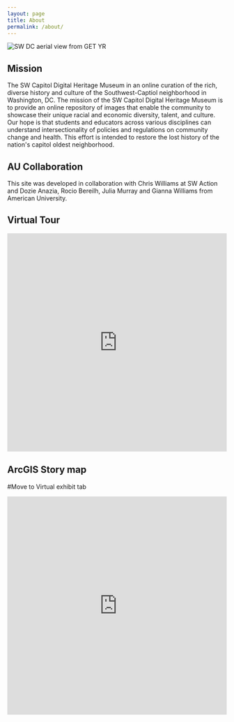 ```yaml
---
layout: page
title: About
permalink: /about/
--- 
```


![SW DC aerial view from GET YR](/img/Landing_1.jpg)

## Mission
The SW Capitol Digital Heritage Museum in an online curation of the rich, diverse history and culture of the Southwest-Captiol neighborhood in Washington, DC.
The mission of the SW Capitol Digital Heritage Museum is to provide an online repository of images that enable the community to showcase their unique racial and economic diversity, talent, and culture. Our hope is that students and educators across various disciplines can understand intersectionality of policies and regulations on community change and health. This effort is intended to restore the lost history of the nation's capitol oldest neighborhood.

## AU Collaboration
This site was developed in collaboration with Chris Williams at SW Action and Dozie Anazia, Rocio Bereilh, Julia Murray and Gianna Williams from American University.
 
## Virtual Tour

<style>
.responsive-wrap iframe{ max-width: 100%;}
</style>

<div class="responsive-wrap">
<iframe src="https://storymaps.arcgis.com/stories/4abf393a28054d7d8647cfac7ecb0a10/edit" width="100%" height="500px" frameborder="0" allowfullscreen allow="geolocation"></iframe>
</div>

## ArcGIS Story map
#Move to Virtual exhibit tab


<style> 
.responsive-wrap iframe{ max-width: 100%;}
</style>


<div class="responsive-wrap">
<iframe src="https://storymaps.arcgis.com/stories/1bfd7f1466184bb09f699f586c1d97ae" width="100%" height="500px" frameborder="0" allowfullscreen allow="geolocation"></iframe>
</div>

